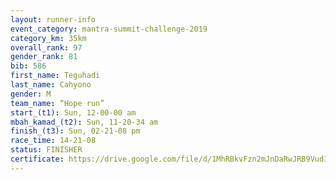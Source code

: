 ```yaml
---
layout: runner-info 
event_category: mantra-summit-challenge-2019 
category_km: 35km 
overall_rank: 97
gender_rank: 81
bib: 586
first_name: Teguhadi
last_name: Cahyono
gender: M
team_name: “Hope run”
start_(t1): Sun, 12-00-00 am
mbah_kamad_(t2): Sun, 11-20-34 am
finish_(t3): Sun, 02-21-08 pm
race_time: 14-21-08
status: FINISHER
certificate: https://drive.google.com/file/d/1MhRBkvFzn2mJnDaRwJRB9VudIG-MbHjr/view?usp=sharing
---
```

